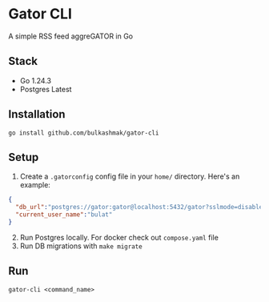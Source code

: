 # Gator CLI

A simple RSS feed aggreGATOR in Go

## Stack

- Go 1.24.3
- Postgres Latest

## Installation

`go install github.com/bulkashmak/gator-cli`

## Setup

1. Create a `.gatorconfig` config file in your `home/` directory. Here's an example:
```json
{
  "db_url":"postgres://gator:gator@localhost:5432/gator?sslmode=disable",
  "current_user_name":"bulat"
}
```
2. Run Postgres locally. For docker check out `compose.yaml` file
3. Run DB migrations with `make migrate`

## Run

`gator-cli <command_name>`

